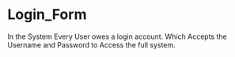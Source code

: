 # Login_Form
In the System Every User owes a login account. Which Accepts the Username and Password to Access the full system.
